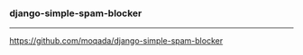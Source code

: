 ### django-simple-spam-blocker
---
https://github.com/moqada/django-simple-spam-blocker

```
```

```
```

```
```


